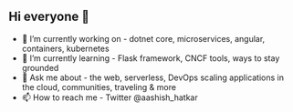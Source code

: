 ## Hi everyone 👋 
- 👀 I’m currently working on - dotnet core, microservices, angular, containers, kubernetes
- 🌱 I’m currently learning - Flask framework, CNCF tools, ways to stay grounded
- 💞️ Ask me about - the web, serverless, DevOps scaling applications in the cloud, communities, traveling & more
- 📫 How to reach me - Twitter @aashish_hatkar

<!--- DevOps, Containers  
ashuhatkar/ashuhatkar is a ✨ special ✨ repository because its `README.md` (this file) appears on your GitHub profile.
You can click the Preview link to take a look at your changes.
--->
